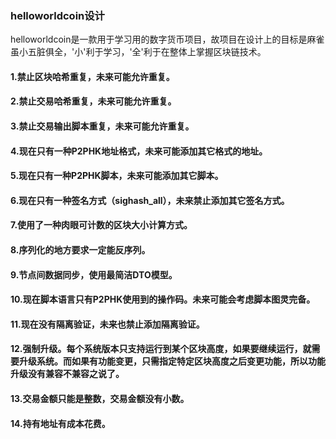 ### helloworldcoin设计
helloworldcoin是一款用于学习用的数字货币项目，故项目在设计上的目标是麻雀虽小五脏俱全，'小'利于学习，'全'利于在整体上掌握区块链技术。
#### 1.禁止区块哈希重复，未来可能允许重复。
#### 2.禁止交易哈希重复，未来可能允许重复。
#### 3.禁止交易输出脚本重复，未来可能允许重复。
#### 4.现在只有一种P2PHK地址格式，未来可能添加其它格式的地址。
#### 5.现在只有一种P2PHK脚本，未来可能添加其它脚本。
#### 6.现在只有一种签名方式（sighash_all），未来禁止添加其它签名方式。
#### 7.使用了一种肉眼可计数的区块大小计算方式。
#### 8.序列化的地方要求一定能反序列。
#### 9.节点间数据同步，使用最简洁DTO模型。
#### 10.现在脚本语言只有P2PHK使用到的操作码。未来可能会考虑脚本图灵完备。
#### 11.现在没有隔离验证，未来也禁止添加隔离验证。
#### 12.强制升级。每个系统版本只支持运行到某个区块高度，如果要继续运行，就需要升级系统。而如果有功能变更，只需指定特定区块高度之后变更功能，所以功能升级没有兼容不兼容之说了。
#### 13.交易金额只能是整数，交易金额没有小数。
#### 14.持有地址有成本花费。
